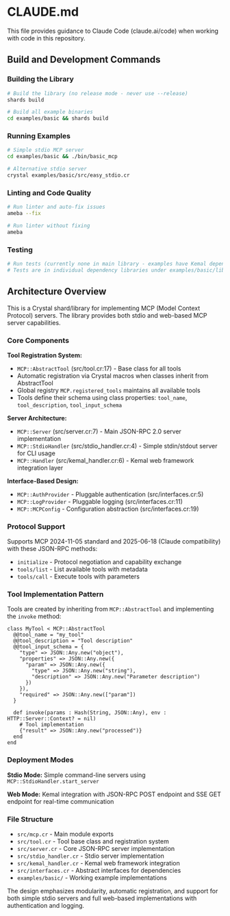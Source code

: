 # CLAUDE.md

This file provides guidance to Claude Code (claude.ai/code) when working with code in this repository.

## Build and Development Commands

### Building the Library
```bash
# Build the library (no release mode - never use --release)
shards build

# Build all example binaries
cd examples/basic && shards build
```

### Running Examples
```bash
# Simple stdio MCP server
cd examples/basic && ./bin/basic_mcp

# Alternative stdio server
crystal examples/basic/src/easy_stdio.cr
```

### Linting and Code Quality
```bash
# Run linter and auto-fix issues
ameba --fix

# Run linter without fixing
ameba
```

### Testing
```bash
# Run tests (currently none in main library - examples have Kemal dependency tests)
# Tests are in individual dependency libraries under examples/basic/lib/*/spec/
```

## Architecture Overview

This is a Crystal shard/library for implementing MCP (Model Context Protocol) servers. The library provides both stdio and web-based MCP server capabilities.

### Core Components

**Tool Registration System:**
- `MCP::AbstractTool` (src/tool.cr:17) - Base class for all tools
- Automatic registration via Crystal macros when classes inherit from AbstractTool
- Global registry `MCP.registered_tools` maintains all available tools
- Tools define their schema using class properties: `tool_name`, `tool_description`, `tool_input_schema`

**Server Architecture:**
- `MCP::Server` (src/server.cr:7) - Main JSON-RPC 2.0 server implementation
- `MCP::StdioHandler` (src/stdio_handler.cr:4) - Simple stdin/stdout server for CLI usage
- `MCP::Handler` (src/kemal_handler.cr:6) - Kemal web framework integration layer

**Interface-Based Design:**
- `MCP::AuthProvider` - Pluggable authentication (src/interfaces.cr:5)
- `MCP::LogProvider` - Pluggable logging (src/interfaces.cr:11)
- `MCP::MCPConfig` - Configuration abstraction (src/interfaces.cr:19)

### Protocol Support

Supports MCP 2024-11-05 standard and 2025-06-18 (Claude compatibility) with these JSON-RPC methods:
- `initialize` - Protocol negotiation and capability exchange
- `tools/list` - List available tools with metadata
- `tools/call` - Execute tools with parameters

### Tool Implementation Pattern

Tools are created by inheriting from `MCP::AbstractTool` and implementing the `invoke` method:

```crystal
class MyTool < MCP::AbstractTool
  @@tool_name = "my_tool"
  @@tool_description = "Tool description"
  @@tool_input_schema = {
    "type" => JSON::Any.new("object"),
    "properties" => JSON::Any.new({
      "param" => JSON::Any.new({
        "type" => JSON::Any.new("string"),
        "description" => JSON::Any.new("Parameter description")
      })
    }),
    "required" => JSON::Any.new(["param"])
  }

  def invoke(params : Hash(String, JSON::Any), env : HTTP::Server::Context? = nil)
    # Tool implementation
    {"result" => JSON::Any.new("processed")}
  end
end
```

### Deployment Modes

**Stdio Mode:** Simple command-line servers using `MCP::StdioHandler.start_server`

**Web Mode:** Kemal integration with JSON-RPC POST endpoint and SSE GET endpoint for real-time communication

### File Structure

- `src/mcp.cr` - Main module exports
- `src/tool.cr` - Tool base class and registration system
- `src/server.cr` - Core JSON-RPC server implementation
- `src/stdio_handler.cr` - Stdio server implementation
- `src/kemal_handler.cr` - Kemal web framework integration
- `src/interfaces.cr` - Abstract interfaces for dependencies
- `examples/basic/` - Working example implementations

The design emphasizes modularity, automatic registration, and support for both simple stdio servers and full web-based implementations with authentication and logging.